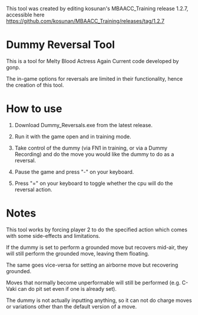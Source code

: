 This tool was created by editing kosunan's MBAACC_Training release 1.2.7, accessible here https://github.com/kosunan/MBAACC_Training/releases/tag/1.2.7

# Dummy Reversal Tool

This is a tool for Melty Blood Actress Again Current code developed by gonp.

The in-game options for reversals are limited in their functionality, hence the creation of this tool.


# How to use
1. Download Dummy_Reversals.exe from the latest release.

2. Run it with the game open and in training mode.

3. Take control of the dummy (via FN1 in training, or via a Dummy Recording) and do the move you would like the dummy to do as a reversal.

4. Pause the game and press "-" on your keyboard.

5. Press "=" on your keyboard to toggle whether the cpu will do the reversal action.

# Notes

This tool works by forcing player 2 to do the specified action which comes with some side-effects and limitations.

If the dummy is set to perform a grounded move but recovers mid-air, they will still perform the grounded move, leaving them floating.

The same goes vice-versa for setting an airborne move but recovering grounded.

Moves that normally become unperformable will still be performed (e.g. C-Vaki can do pit set even if one is already set).

The dummy is not actually inputting anything, so it can not do charge moves or variations other than the default version of a move.
